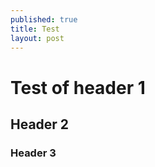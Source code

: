 ```yaml
---
published: true
title: Test
layout: post
---
```

# Test of header 1

## Header 2

### Header 3

